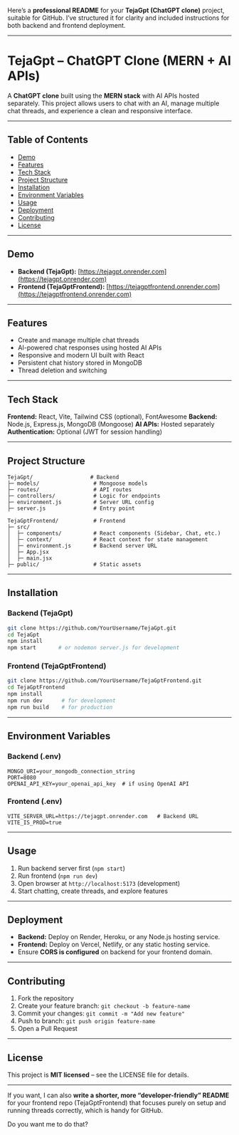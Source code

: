Here’s a **professional README** for your **TejaGpt (ChatGPT clone)** project, suitable for GitHub. I’ve structured it for clarity and included instructions for both backend and frontend deployment.

---

# TejaGpt – ChatGPT Clone (MERN + AI APIs)

A **ChatGPT clone** built using the **MERN stack** with AI APIs hosted separately. This project allows users to chat with an AI, manage multiple chat threads, and experience a clean and responsive interface.

---

## **Table of Contents**

* [Demo](#demo)
* [Features](#features)
* [Tech Stack](#tech-stack)
* [Project Structure](#project-structure)
* [Installation](#installation)
* [Environment Variables](#environment-variables)
* [Usage](#usage)
* [Deployment](#deployment)
* [Contributing](#contributing)
* [License](#license)

---

## **Demo**

* **Backend (TejaGpt):** [https://tejagpt.onrender.com](https://tejagpt.onrender.com)
* **Frontend (TejaGptFrontend):** [https://tejagptfrontend.onrender.com](https://tejagptfrontend.onrender.com)

---

## **Features**

* Create and manage multiple chat threads
* AI-powered chat responses using hosted AI APIs
* Responsive and modern UI built with React
* Persistent chat history stored in MongoDB
* Thread deletion and switching

---

## **Tech Stack**

**Frontend:** React, Vite, Tailwind CSS (optional), FontAwesome
**Backend:** Node.js, Express.js, MongoDB (Mongoose)
**AI APIs:** Hosted separately
**Authentication:** Optional (JWT for session handling)

---

## **Project Structure**

```
TejaGpt/                  # Backend
├─ models/                 # Mongoose models
├─ routes/                 # API routes
├─ controllers/            # Logic for endpoints
├─ environment.js          # Server URL config
├─ server.js               # Entry point

TejaGptFrontend/           # Frontend
├─ src/
│  ├─ components/          # React components (Sidebar, Chat, etc.)
│  ├─ context/             # React context for state management
│  ├─ environment.js       # Backend server URL
│  ├─ App.jsx
│  ├─ main.jsx
├─ public/                 # Static assets
```

---

## **Installation**

### **Backend (TejaGpt)**

```bash
git clone https://github.com/YourUsername/TejaGpt.git
cd TejaGpt
npm install
npm start       # or nodemon server.js for development
```

### **Frontend (TejaGptFrontend)**

```bash
git clone https://github.com/YourUsername/TejaGptFrontend.git
cd TejaGptFrontend
npm install
npm run dev      # for development
npm run build    # for production
```

---

## **Environment Variables**

### **Backend (.env)**

```env
MONGO_URI=your_mongodb_connection_string
PORT=8080
OPENAI_API_KEY=your_openai_api_key  # if using OpenAI API
```

### **Frontend (.env)**

```env
VITE_SERVER_URL=https://tejagpt.onrender.com   # Backend URL
VITE_IS_PROD=true
```

---

## **Usage**

1. Run backend server first (`npm start`)
2. Run frontend (`npm run dev`)
3. Open browser at `http://localhost:5173` (development)
4. Start chatting, create threads, and explore features

---

## **Deployment**

* **Backend:** Deploy on Render, Heroku, or any Node.js hosting service.
* **Frontend:** Deploy on Vercel, Netlify, or any static hosting service.
* Ensure **CORS is configured** on backend for your frontend domain.

---

## **Contributing**

1. Fork the repository
2. Create your feature branch: `git checkout -b feature-name`
3. Commit your changes: `git commit -m "Add new feature"`
4. Push to branch: `git push origin feature-name`
5. Open a Pull Request

---

## **License**

This project is **MIT licensed** – see the LICENSE file for details.

---

If you want, I can also **write a shorter, more “developer-friendly” README** for your frontend repo (TejaGptFrontend) that focuses purely on setup and running threads correctly, which is handy for GitHub.

Do you want me to do that?
